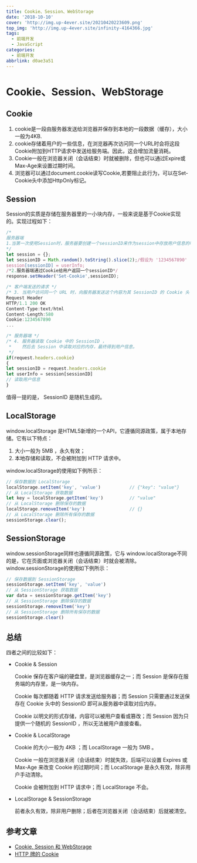 ```yaml
---
title: Cookie、Session、WebStorage
date: '2018-10-10'
cover: 'http://img.up-4ever.site/20210420223609.png'
top_img: 'http://img.up-4ever.site/infinity-4164366.jpg'
tags:
  - 前端开发
  - JavaScript
categories:
  - 前端开发
abbrlink: d0ae3a51
---
```

# Cookie、Session、WebStorage

## Cookie

1. cookie是一段由服务器发送给浏览器并保存到本地的一段数据（缓存），大小一般为4KB.
2. cookie存储着用户的一些信息，在浏览器再次访问同一个URL时会将这段Cookie附加到HTTP请求中发送给服务端。因此，这会增加流量消耗。
3. Cookie一般在浏览器关闭（会话结束）时就被删除，但也可以通过Expire或Max-Age来设置过期时间。
4. 浏览器可以通过document.cookie读写Cookie,若要阻止此行为，可以在Set-Cookie头中添加HttpOnly标记。

## Session
Session的实质是存储在服务器里的一小块内存，一般来说是基于Cookie实现的。实现过程如下：

```js
/*
服务器端
1.当第一次使用Session时，服务器要创建一个sessionID来作为session中存放用户信息的唯一标识
*/
let session = {};
let sessionID = Math.random().toString().slice(2);/假设为 '1234567890'
session[sessionID] = userInfo;
/*2.服务器端通过Cookie给用户返回一个sessionID*/
response.setHeader('Set-Cookie',sessionID);
```

```js
/* 客户端发送的请求 */
/* 3. 当用户访问同一个 URL 时，向服务器发送这个内容为其 SessionID 的 Cookie 头 */
Request Header
HTTP/1.1 200 OK
Content-Type:text/html
Content-Length:580
Cookie:1234567890
...
```

```js
/* 服务器端 */
/* 4. 服务器读取 Cookie 中的 SessionID ，
 *    然后去 Session 中读取对应的内存，最终得到用户信息。
 */
if(request.headers.cookie)
{
let sessionID = request.headers.cookie
let userInfo = session[sessionID]
// 读取用户信息
}
```

值得一提的是， SessionID 是随机生成的。

## LocalStorage
window.localStorage 是HTML5新增的一个API，它遵循同源政策，属于本地存储。它有以下特点：

1. 大小一般为 5MB ，永久有效；
2. 本地存储和读取，不会被附加到 HTTP 请求中。

window.localStorage的使用如下例所示：

```js
// 保存数据到 LocalStorage
localStorage.setItem('key', 'value')           // {"key": "value"}
// 从 LocalStorage 获取数据
let key = localStorage.getItem('key')          // "value"
// 从 LocalStorage 删除保存的数据
localStorage.removeItem('key')                 // {}
// 从 LocalStorage 删除所有保存的数据
sessionStorage.clear();
```

## SessionStorage

window.sessionStorage同样也遵循同源政策，它与 window.localStorage不同的是，它在页面或浏览器关闭（会话结束）时就会被清除。 window.sessionStorage的使用如下例所示：

```js
// 保存数据到 SessionStorage
sessionStorage.setItem('key', 'value')
// 从 SessionStorage 获取数据
var data = sessionStorage.getItem('key')
// 从 SessionStorage 删除保存的数据
sessionStorage.removeItem('key')
// 从 SessionStorage 删除所有保存的数据
sessionStorage.clear()
```

## 总结

四者之间的比较如下：

- Cookie & Session
    
    Cookie 保存在客户端的硬盘里，是浏览器缓存之一；而 Session 是保存在服务端的内存里，是一块内存。

    Cookie 每次都随着 HTTP 请求发送给服务器；而 Session 只需要通过发送保存在 Cookie 头中的 SessionID 即可从服务器中读取对应内存。
    
    Cookie 以明文的形式存储，内容可以被用户查看或篡改；而 Session 因为只提供一个随机的 SessionID ，所以无法被用户直接查看。

- Cookie & LocalStorage

    Cookie 的大小一般为 4KB ；而 LocalStorage 一般为 5MB 。
    
    Cookie 一般在浏览器关闭（会话结束）时就失效，后端可以设置 Expires 或 Max-Age 来改变 Cookie 的过期时间；而 LocalStorage 是永久有效，除非用户手动清除。
    
    Cookie 会被附加到 HTTP 请求中；而 LocalStorage 不会。

- LocalStorage & SessionStorage
    
    前者永久有效，除非用户删除；后者在浏览器关闭（会话结束）后就被清空。

## 参考文章

- [Cookie, Session 和 WebStorage](https://zhuanlan.zhihu.com/p/42505938)
- [HTTP 牌的 Cookie](https://caijialinxx.github.io/2018/07/12/cookie/)